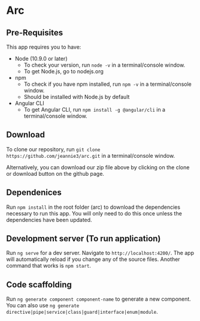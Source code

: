 # Arc

## Pre-Requisites

This app requires you to have:

* Node (10.9.0 or later)
    * To check your version, run `node -v` in a terminal/console window.
    * To get Node.js, go to nodejs.org
* npm
    * To check if you have npm installed, run `npm -v` in a terminal/console window.
    * Should be installed with Node.js by default
* Angular CLI
    * To get Angular CLI, run `npm install -g @angular/cli` in a terminal/console window.

## Download

To clone our repository, run `git clone https://github.com/jeannie3/arc.git` in a terminal/console window.

Alternatively, you can download our zip file above by clicking on the clone or download button on the github page.

## Dependenices

Run `npm install` in the root folder (arc) to download the dependencies necessary to run this app. You will only need to do this once unless the dependencies have been updated.

## Development server (To run application)

Run `ng serve` for a dev server. Navigate to `http://localhost:4200/`. The app will automatically reload if you change any of the source files. Another command that works is `npm start`.

## Code scaffolding

Run `ng generate component component-name` to generate a new component. You can also use `ng generate directive|pipe|service|class|guard|interface|enum|module`.

